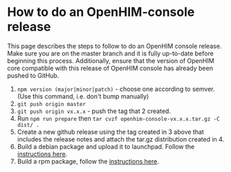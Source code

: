 # How to do an OpenHIM-console release

This page describes the steps to follow to do an OpenHIM console release. Make sure you are on the master branch and it is fully up-to-date before beginning this process. Additionally, ensure that the version of OpenHIM core compatible with this release of OpenHIM console has already been pushed to GitHub.

1. `npm version (major|minor|patch)` - choose one according to semver. (Use this command, i.e. don't bump manually)
1. `git push origin master`
1. `git push origin vx.x.x` - push the tag that 2 created.
1. Run `npm run prepare` then `tar cvzf openhim-console-vx.x.x.tar.gz -C dist/ .`
1. Create a new github release using the tag created in 3 above that includes the release notes and attach the tar.gz distribution created in 4.
1. Build a debian package and upload it to launchpad. Follow the [instructions here](https://github.com/jembi/openhim-console/tree/master/packaging).
1. Build a rpm package, follow the [instructions here](http://openhim.readthedocs.io/en/latest/how-to/how-to-build-and-test-rpm-package.html).

